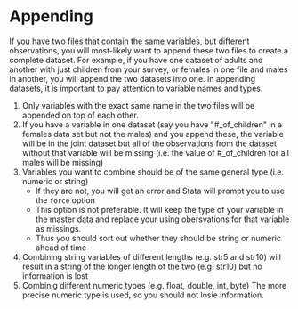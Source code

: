 # Appending
If you have two files that contain the same variables, but different observations, you will most-likely want to append these two files to create a complete dataset. For example, if you have one dataset of adults and another with just children from your survey, or females in one file and males in another, you will append the two datasets into one.  In appending datasets, it is important to pay attention to variable names and types. 

1. Only variables with the exact same name in the two files will be appended on top of each other.
2. If you have a variable in one dataset (say you have "#\_of_children" in a females data set but not the males) and you append these, the variable will be in the joint dataset but all of the observations from the dataset without that variable will be missing (i.e. the value of #\_of_children for all males will be missing)
3. Variables you want to combine should be of the same general type (i.e. numeric or string)
     - If they are not, you will get an error and Stata will prompt you to use the `force` option
     - This option is not preferable. It will keep the type of your variable in the master data and replace your using obersvations for that variable as missings. 
     - Thus you should sort out whether they should be string or numeric ahead of time
 4. Combining string variables of different lengths (e.g. str5 and str10) will result in a string of the longer length of the two (e.g. str10) but no information is lost
 5. Combinig different numeric types (e.g. float, double, int, byte)
   The more precise numeric type is used, so you should not losie information.


